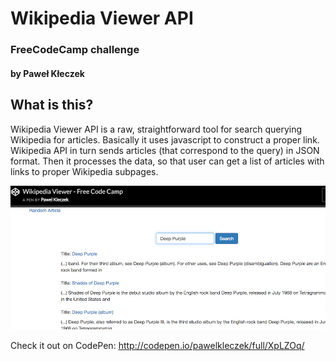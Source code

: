 # Wikipedia Viewer API

### FreeCodeCamp challenge
#### by Paweł Kłeczek

## What is this?

Wikipedia Viewer API is a raw, straightforward tool for search querying Wikipedia for articles. Basically it uses javascript to construct a proper link. Wikipedia API in turn sends articles (that correspond to the query) in JSON format. Then it processes the data, so that user can get a list of articles with links to proper Wikipedia subpages.

![alt tag](images/query_example.png)


Check it out on CodePen:
http://codepen.io/pawelkleczek/full/XpLZOq/

